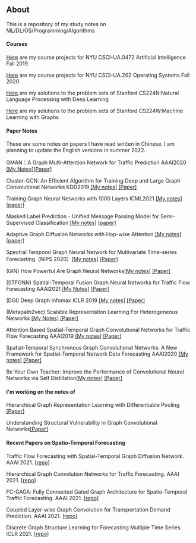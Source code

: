 ## About
This is a repository of my study notes on ML/DL/OS/Programming/Algorithms

#### Courses
[Here](https://github.com/truthbutcher/studymaterials/tree/main/AI%20fall%202019) are my course projects for NYU CSCI-UA.0472 Artificial Intelligence Fall 2019. 

[Here](https://github.com/truthbutcher/studymaterials/tree/main/os%20fall%202020) are my course projects for NYU CSCI-UA.202 Operating Systems Fall 2020

[Here](https://github.com/truthbutcher/studymaterials/tree/main/cs224n) are my solutions to the problem sets of Stanford CS224N:Natural Language Processing with Deep Learning 

[Here](https://github.com/truthbutcher/studymaterials/tree/main/cs224w) are my solutions to the problem sets of Stanford CS224W:Machine Learning with Graphs 

#### Paper Notes
These are some notes on papers I have read written in Chinese. I am planning to update the English versions in summer 2022.   

GMAN：A Graph Multi-Attention Network for Traffic Prediction AAAI2020 [[My Notes]](https://dw505r6kni.feishu.cn/docs/doccnJxTHYZ5eAGyxYijhyBHt1c)[[Paper]](https://arxiv.org/pdf/1911.08415.pdf)  

Cluster-GCN: An Efficient Algorithm for Training Deep and Large Graph Convolutional Networks KDD2019 [[My notes]](https://dw505r6kni.feishu.cn/docs/doccnh3w0FSuqE6UszAd6mwHlcf) [[Paper]](https://arxiv.org/pdf/1905.07953.pdf
)

Training Graph Neural Networks with 1000 Layers ICML2021 [[My notes]](Training%20Graph%20Neural%20Networks%20with%201000%20Layers.pdf)  [[paper]](https://arxiv.org/abs/2106.07476)  

Masked Label Prediction - Unified Message Passing Model for Semi-Supervised Classification [[My notes]](Masked%20Label%20Prediction_%20Unified%20Message%20Passing%20Model%20for%20Semi-Supervised%20Classification.pdf) [[paper]](https://arxiv.org/abs/2009.03509)  

Adaptive Graph Diffusion Networks with Hop-wise Attention [[My notes]](https://dw505r6kni.feishu.cn/docs/doccnRGDkk6kaTVSPEk9ZUjHlXb?from=from_copylink)[[paper]](https://arxiv.org/abs/2012.15024) 

Spectral Temporal Graph Neural Network for Multivariate Time-series Forecasting（NIPS 2020）[[My notes]](https://dw505r6kni.feishu.cn/docs/doccnO8M9iob0l7vKQYhfDhXuDh?from=from_copylink) [[Paper]](https://arxiv.org/pdf/2103.07719)

(GIN) How Powerful Are Graph Neural Networks[[My notes]](https://dw505r6kni.feishu.cn/docs/doccnXTBk1WG2npJHqD1X3BfUMc) [[Paper]](https://arxiv.org/pdf/1810.00826.pdf)  

(STFGNN) Spatial-Temporal Fusion Graph Neural Networks for Traffic Flow Forecasting AAAI2021 [[My Notes]]() [[Paper]]()

(DGI) Deep Graph Infomax ICLR 2019 [[My notes]](https://dw505r6kni.feishu.cn/docs/doccn4oQsV26ZhWhiRT94gUjerZ) [[Paper]](https://arxiv.org/abs/1809.10341)

(Metapath2vec) Scalable Representation Learning For Heterogeneous Networks [[My Notes]](https://dw505r6kni.feishu.cn/docs/doccneV23w2tqYjlJvIVLTcMcbc) [[Paper]](https://ericdongyx.github.io/papers/KDD17-dong-chawla-swami-metapath2vec.pdf)

Attention Based Spatial-Temporal Graph Convolutional Networks for Traffic Flow Forecasting AAAI2019 [[My notes]](https://dw505r6kni.feishu.cn/docs/doccnc6SDYlb1hHwnjUkrn6vEgg) [[Paper]](https://ojs.aaai.org//index.php/AAAI/article/view/3881 )

Spatial-Temporal Synchronous Graph Convolutional Networks: A New Framework for Spatial-Temporal Network Data Forecasting AAAI2020 [[My notes]](https://dw505r6kni.feishu.cn/docs/doccnVSOlwGUEiyTmnQ4ZJUEqRd) [[Paper]](https://ojs.aaai.org//index.php/AAAI/article/view/5438
)

Be Your Own Teacher: Improve the Performance of Convolutional Neural Networks via Self Distillation[[My notes]](https://dw505r6kni.feishu.cn/docs/doccngTiAl3CHLkbiNVGyWvlxde) [[Paper]](https://arxiv.org/abs/1905.08094)  

#### I'm working on the notes of 
Hierarchical Graph Representation Learning with Differentiable Pooling [[Paper]](https://arxiv.org/pdf/1806.08804.pdf)
  
Understanding Structural Vulnerability in Graph Convolutional Networks[[Paper]](https://arxiv.org/abs/2108.06280)
#### Recent Papers on Spatio-Temporal Forecasting 
Traffic Flow Forecasting with Spatial-Temporal Graph Diffusion Network. AAAI 2021. [[repo]](https://github.com/jillbetty001/ST-GDN)  

Hierarchical Graph Convolution Networks for Traffic Forecasting. AAAI 2021. [[repo]](https://github.com/guokan987/HGCN) 
  
FC-GAGA: Fully Connected Gated Graph Architecture for Spatio-Temporal Traffic Forecasting. AAAI 2021. [[repo]](https://github.com/boreshkinai/fc-gaga)  
  
Coupled Layer-wise Graph Convolution for Transportation Demand Prediction. AAAI 2021. [[repo]](https://github.com/Essaim/CGCDemandPrediction)  
  
Discrete Graph Structure Learning for Forecasting Multiple Time Series. ICLR 2021. [[repo]](https://github.com/chaoshangcs/GTS)  

